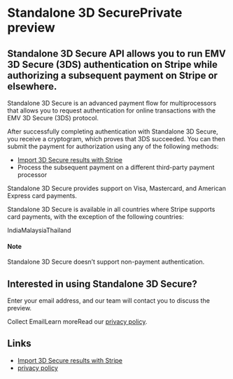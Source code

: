 # Standalone 3D SecurePrivate preview

## Standalone 3D Secure API allows you to run EMV 3D Secure (3DS) authentication on Stripe while authorizing a subsequent payment on Stripe or elsewhere.

Standalone 3D Secure is an advanced payment flow for multiprocessors that allows
you to request authentication for online transactions with the EMV 3D Secure
(3DS) protocol.

After successfully completing authentication with Standalone 3D Secure, you
receive a cryptogram, which proves that 3DS succeeded. You can then submit the
payment for authorization using any of the following methods:

- [Import 3D Secure results with
Stripe](https://docs.stripe.com/payments/payment-intents/three-d-secure-import)
- Process the subsequent payment on a different third-party payment processor

Standalone 3D Secure provides support on Visa, Mastercard, and American Express
card payments.

Standalone 3D Secure is available in all countries where Stripe supports card
payments, with the exception of the following countries:

IndiaMalaysiaThailand
#### Note

Standalone 3D Secure doesn’t support non-payment authentication.

## Interested in using Standalone 3D Secure?

Enter your email address, and our team will contact you to discuss the preview.

Collect EmailLearn moreRead our [privacy policy](https://stripe.com/privacy).

## Links

- [Import 3D Secure results with
Stripe](https://docs.stripe.com/payments/payment-intents/three-d-secure-import)
- [privacy policy](https://stripe.com/privacy)
